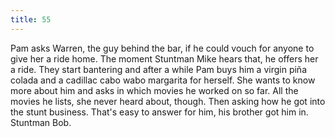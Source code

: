 ```yaml
---
title: 55
---
```


Pam asks Warren, the guy behind the bar, if he could vouch for anyone to give her a ride home.
The moment Stuntman Mike hears that, he offers her a ride.
They start bantering and after a while Pam buys him a virgin pi&ntilde;a colada and a cadillac cabo wabo margarita for herself.
She wants to know more about him and asks in which movies he worked on so far.
All the movies he lists, she never heard about, though.
Then asking how he got into the stunt business.
That's easy to answer for him, his brother got him in.
Stuntman Bob.
